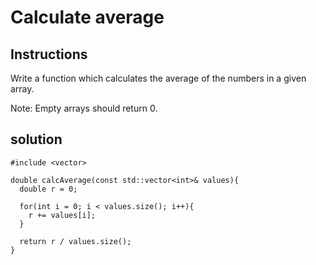 # Calculate average

## Instructions
Write a function which calculates the average of the numbers in a given array.

Note: Empty arrays should return 0.

## solution

```
#include <vector>

double calcAverage(const std::vector<int>& values){
  double r = 0;
  
  for(int i = 0; i < values.size(); i++){
    r += values[i];
  }
  
  return r / values.size();
}
```
